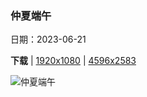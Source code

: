 ### 仲夏端午

日期：2023-06-21

**下载**  |  [1920x1080](https://cn.bing.com/th?id=OHR.DragonBoatFestival2023_ZH-CN5255671687_1920x1080.jpg)  |  [4596x2583](https://cn.bing.com/th?id=OHR.DragonBoatFestival2023_ZH-CN5255671687_UHD.jpg)

![仲夏端午](https://cn.bing.com/th?id=OHR.DragonBoatFestival2023_ZH-CN5255671687_1920x1080.jpg "中国传统节日端午节 (© timekeep/Shutterstock)")

